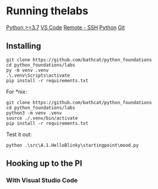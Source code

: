 # Running thelabs


[Python >=3.7](https://www.python.org/downloads/)
[VS Code](https://code.visualstudio.com/)
[Remote - SSH](https://marketplace.visualstudio.com/items?itemName=ms-vscode-remote.remote-ssh)
[Python](https://marketplace.visualstudio.com/items?itemName=ms-python.python)
[Git](https://git-scm.com/downloads)



## Installing

```windows
git clone https://github.com/bathcat/python_foundations
cd python_foundations/labs
py -m venv .venv
.\.venv\Scripts\activate
pip install -r requirements.txt
```

For *nix:
```
git clone https://github.com/bathcat/python_foundations
cd python_foundations/labs
python3 -m venv .venv
source ./.venv/bin/activate
pip install -r requirements.txt
```

Test it out:
```
python .\src\A.1.HelloBlinky\startingpoint\mood.py
```


## Hooking up to the PI


### With Visual Studio Code




